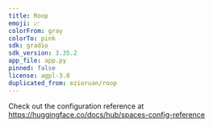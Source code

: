 ```yaml
---
title: Roop
emoji: 📈
colorFrom: gray
colorTo: pink
sdk: gradio
sdk_version: 3.35.2
app_file: app.py
pinned: false
license: agpl-3.0
duplicated_from: ezioruan/roop
---
```


Check out the configuration reference at https://huggingface.co/docs/hub/spaces-config-reference
